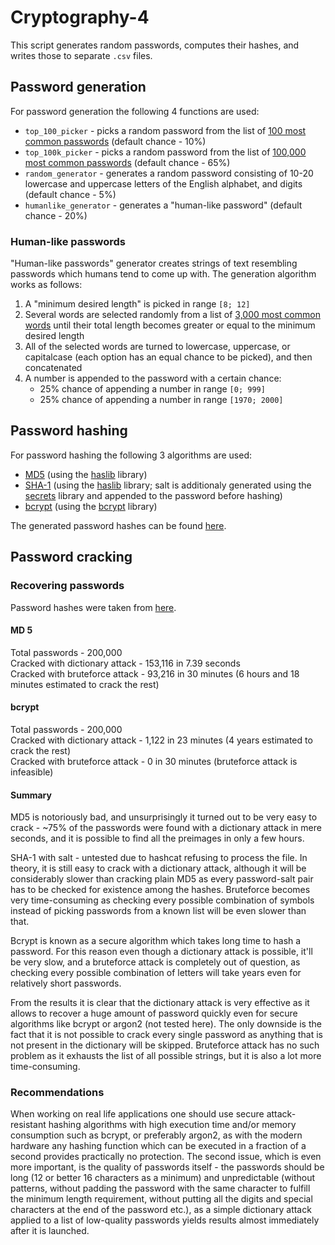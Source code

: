 # Cryptography-4

This script generates random passwords, computes their hashes, and writes those to separate `.csv` files.

## Password generation

For password generation the following 4 functions are used:

* `top_100_picker` - picks a random password from the list of [100 most common passwords](https://github.com/FArekkusu/Cryptography-4/blob/main/words/top_100.txt) (default chance - 10%)
* `top_100k_picker` - picks a random password from the list of [100,000 most common passwords](https://github.com/FArekkusu/Cryptography-4/blob/main/words/top_100k.txt) (default chance - 65%)
* `random_generator` - generates a random password consisting of 10-20 lowercase and uppercase letters of the English alphabet, and digits (default chance - 5%)
* `humanlike_generator` - generates a "human-like password" (default chance - 20%)

### Human-like passwords

"Human-like passwords" generator creates strings of text resembling passwords which humans tend to come up with. The generation algorithm works as follows:
1. A "minimum desired length" is picked in range `[8; 12]`
2. Several words are selected randomly from a list of [3,000 most common words](https://github.com/FArekkusu/Cryptography-4/blob/main/words/common_words.txt) until their total length becomes greater or equal to the minimum desired length
3. All of the selected words are turned to lowercase, uppercase, or capitalcase (each option has an equal chance to be picked), and then concatenated
4. A number is appended to the password with a certain chance:
    * 25% chance of appending a number in range `[0; 999]`
    * 25% chance of appending a number in range `[1970; 2000]`

## Password hashing

For password hashing the following 3 algorithms are used:

* [MD5](https://en.wikipedia.org/wiki/MD5) (using the [haslib](https://docs.python.org/3/library/hashlib.html) library)
* [SHA-1](https://en.wikipedia.org/wiki/SHA-1) (using the [haslib](https://docs.python.org/3/library/hashlib.html) library; salt is additionaly generated using the [secrets](https://docs.python.org/3/library/secrets.html) library and appended to the password before hashing)
* [bcrypt](https://en.wikipedia.org/wiki/Bcrypt) (using the [bcrypt](https://github.com/pyca/bcrypt/) library)

The generated password hashes can be found [here](https://github.com/FArekkusu/Cryptography-4/tree/main/generated_hashes).

## Password cracking

### Recovering passwords

Password hashes were taken from [here](https://github.com/vladlytvynenko/crypto-labs/tree/master/lab4).

#### MD 5

Total passwords - 200,000  
Cracked with dictionary attack - 153,116 in 7.39 seconds  
Cracked with bruteforce attack - 93,216 in 30 minutes (6 hours and 18 minutes estimated to crack the rest)

#### bcrypt

Total passwords - 200,000  
Cracked with dictionary attack - 1,122 in 23 minutes (4 years estimated to crack the rest)  
Cracked with bruteforce attack - 0 in 30 minutes (bruteforce attack is infeasible)

#### Summary

MD5 is notoriously bad, and unsurprisingly it turned out to be very easy to crack - ~75% of the passwords were found with a dictionary attack in mere seconds, and it is possible to find all the preimages in only a few hours.

SHA-1 with salt - untested due to hashcat refusing to process the file. In theory, it is still easy to crack with a dictionary attack, although it will be considerably slower than cracking plain MD5 as every password-salt pair has to be checked for existence among the hashes. Bruteforce becomes very time-consuming as checking every possible combination of symbols instead of picking passwords from a known list will be even slower than that.

Bcrypt is known as a secure algorithm which takes long time to hash a password. For this reason even though a dictionary attack is possible, it'll be very slow, and a bruteforce attack is completely out of question, as checking every possible combination of letters will take years even for relatively short passwords.

From the results it is clear that the dictionary attack is very effective as it allows to recover a huge amount of password quickly even for secure algorithms like bcrypt or argon2 (not tested here). The only downside is the fact that it is not possible to crack every single password as anything that is not present in the dictionary will be skipped. Bruteforce attack has no such problem as it exhausts the list of all possible strings, but it is also a lot more time-consuming.

### Recommendations

When working on real life applications one should use secure attack-resistant hashing algorithms with high execution time and/or memory consumption such as bcrypt, or preferably argon2, as with the modern hardware any hashing function which can be executed in a fraction of a second provides practically no protection. The second issue, which is even more important, is the quality of passwords itself - the passwords should be long (12 or better 16 characters as a minimum) and unpredictable (without patterns, without padding the password with the same character to fulfill the minimum length requirement, without putting all the digits and special characters at the end of the password etc.), as a simple dictionary attack applied to a list of low-quality passwords yields results almost immediately after it is launched.
